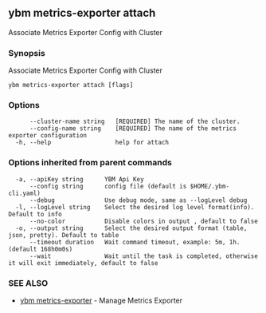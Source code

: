 ## ybm metrics-exporter attach

Associate Metrics Exporter Config with Cluster

### Synopsis

Associate Metrics Exporter Config with Cluster

```
ybm metrics-exporter attach [flags]
```

### Options

```
      --cluster-name string   [REQUIRED] The name of the cluster.
      --config-name string    [REQUIRED] The name of the metrics exporter configuration
  -h, --help                  help for attach
```

### Options inherited from parent commands

```
  -a, --apiKey string      YBM Api Key
      --config string      config file (default is $HOME/.ybm-cli.yaml)
      --debug              Use debug mode, same as --logLevel debug
  -l, --logLevel string    Select the desired log level format(info). Default to info
      --no-color           Disable colors in output , default to false
  -o, --output string      Select the desired output format (table, json, pretty). Default to table
      --timeout duration   Wait command timeout, example: 5m, 1h. (default 168h0m0s)
      --wait               Wait until the task is completed, otherwise it will exit immediately, default to false
```

### SEE ALSO

* [ybm metrics-exporter](ybm_metrics-exporter.md)	 - Manage Metrics Exporter

